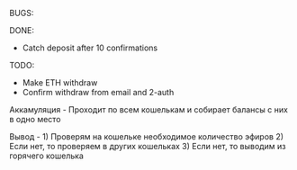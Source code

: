 BUGS:

DONE:

- Catch deposit after 10 confirmations

TODO:

- Make ETH withdraw
- Confirm withdraw from email and 2-auth

Аккамуляция - Проходит по всем кошелькам и собирает балансы с них в одно место

Вывод - 1) Проверям на кошельке необходимое количество эфиров
        2) Если нет, то проверяем в других кошельках
        3) Если нет, то выводим из горячего кошелька